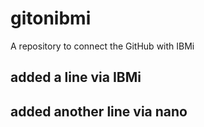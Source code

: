 # gitonibmi
A repository to connect the GitHub with IBMi

## added  a line via IBMi

## added another line via nano
